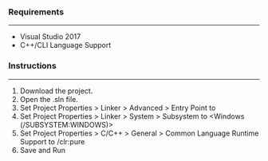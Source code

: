 ### Requirements
---
* Visual Studio 2017
* C++/CLI Language Support

### Instructions
---
1. Download the project.
2. Open the .sln file.
3. Set Project Properties > Linker > Advanced > Entry Point to <Main>
4. Set Project Properties > Linker > System > Subsystem to <Windows (/SUBSYSTEM:WINDOWS)>
5. Set Project Properties > C/C++ > General > Common Language Runtime Support to /clr:pure
6. Save and Run
